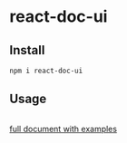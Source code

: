 # react-doc-ui

## Install

```bash
npm i react-doc-ui
```

## Usage

```jsx

```

[full document with examples](https://guoyunhe.github.io/react-doc-ui/)
